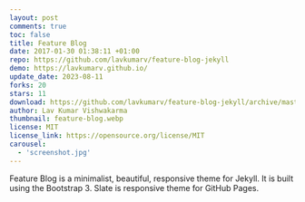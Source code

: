 ```yaml
---
layout: post
comments: true
toc: false
title: Feature Blog
date: 2017-01-30 01:38:11 +01:00
repo: https://github.com/lavkumarv/feature-blog-jekyll
demo: https://lavkumarv.github.io/
update_date: 2023-08-11
forks: 20
stars: 11
download: https://github.com/lavkumarv/feature-blog-jekyll/archive/master.zip
author: Lav Kumar Vishwakarma
thumbnail: feature-blog.webp
license: MIT
license_link: https://opensource.org/license/MIT
carousel:
  - 'screenshot.jpg'
---
```


Feature Blog is a minimalist, beautiful, responsive theme for Jekyll.
It is built using the Bootstrap 3. Slate is responsive theme for GitHub Pages.

